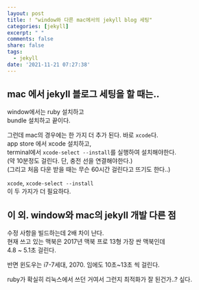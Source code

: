 ```yaml
---
layout: post
title: ! "window와 다른 mac에서의 jekyll blog 세팅"
categories: [jekyll]
excerpt: " "
comments: false
share: false
tags:
  - jekyll
date: '2021-11-21 07:27:38'
---
```


## mac 에서 jekyll 블로그 세팅을 할 때는..
window에서는 ruby 설치하고  
bundle 설치하고 끝이다.

그런데 mac의 경우에는 한 가지 더 추가 된다.
바로 `xcode`다.  
app store 에서 xcode 설치하고,  
terminal에서 `xcode-select --install`를 실행하여 설치해야한다.  
(약 10분정도 걸린다. 단, 충전 선을 연결해야한다.)  
(그리고 처음 다운 받을 때는 무슨 60시간 걸린다고 뜨기도 한다..)

`xcode`, `xcode-select --install`  
이 두 가지가 더 필요하다.

## 이 외. window와 mac의 jekyll 개발 다른 점
수정 사항을 빌드하는데 2배 차이 난다.  
현재 쓰고 있는 맥북은 2017년 맥북 프로 13형 가장 싼 맥북인데  
4.8 ~ 5.1초 걸린다.

반면 윈도우는 i7-7세대, 2070. 임에도 10초~13초 씩 걸린다.

ruby가 확실히 리눅스에서 쓰던 거여서 그런지 최적화가 잘 된건가..? 싶다.

